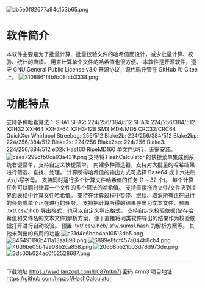 ![db5e0f82677a94c153b65.png](https://img.3344550.xyz/file/db5e0f82677a94c153b65.png)
# 软件简介
本软件主要是为了批量计算、批量校验文件的哈希值而设计，减少批量计算、校验、统计的麻烦。
用来计算单个文件的哈希值也很方便。
本软件是开源软件，遵守 GNU General Public License v3.0 开源协议，源代码托管在 GitHub 和 Gitee 上。
![3108861f4bfb08fcb3338.png](https://img.3344550.xyz/file/3108861f4bfb08fcb3338.png)
# 功能特点
支持多种哈希算法：
SHA1
SHA2: 224/256/384/512
SHA3: 224/256/384/512
XXH32
XXH64
XXH3-64
XXH3-128
SM3
MD4/MD5
CRC32/CRC64
QuickXor
Whirlpool
Streebog: 256/512
Blake2b: 224/256/384/512
Blake2bp: 224/256/384/512
Blake2s: 224/256
Blake2sp: 224/256
Blake3: 224/256/384/512
eD2k
Has160
RipeMD160
单文件运行，无需安装。
![caea7299cfb0ca93a431f.png](https://img.3344550.xyz/file/caea7299cfb0ca93a431f.png)
支持将 HashCalculator 的快捷菜单集成到系统右键菜单，支持自定义快捷菜单。
内建多种筛选器，支持对大批量的哈希结果进行筛选、查找、处理。
计算所得哈希值的输出方式可选择 Base64 或十六进制大/小写字母。
支持同时运行多个计算文件哈希值的任务 (1 ~ 32 个)。
每个计算任务可以同时计算一个文件的多个算法的哈希值。
支持直接拖拽文件/文件夹到主界面表格中计算文件哈希值。
支持在计算过程中暂停、继续、取消所有正在进行的任务或单个正在进行的任务。
支持把计算所得的结果导出为文本文件，预置 .txt/.csv/.hcb 导出格式，也可以自定义导出格式。
支持自定义校验依据(储存哈希值和文件名的文本文件)解析方案，便于直接将同类软件导出的结果作为校验依据打开进行自动校验。
预置 .txt/.csv/.hcb/.sfv/.sums/.hash 的解析方案等。
其他未列出的有用的功能
![c31d4c6bdb4aa10513db5.png](https://img.3344550.xyz/file/c31d4c6bdb4aa10513db5.png)
![846491196b411a13aa898.png](https://img.3344550.xyz/file/846491196b411a13aa898.png)
![6899e8fdf457a044b8cb4.png](https://img.3344550.xyz/file/6899e8fdf457a044b8cb4.png)
![46d6be05b4a908b2ca858.png](https://img.3344550.xyz/file/46d6be05b4a908b2ca858.png)
![20668bb21b03d76d973de.png](https://img.3344550.xyz/file/20668bb21b03d76d973de.png)
![3dc00b024ac0f52528687.png](https://img.3344550.xyz/file/3dc00b024ac0f52528687.png)
- - -
下载地址
https://wwd.lanzoul.com/b087mkn7i 密码:4mn3
项目地址
https://github.com/hrpzcf/HashCalculator